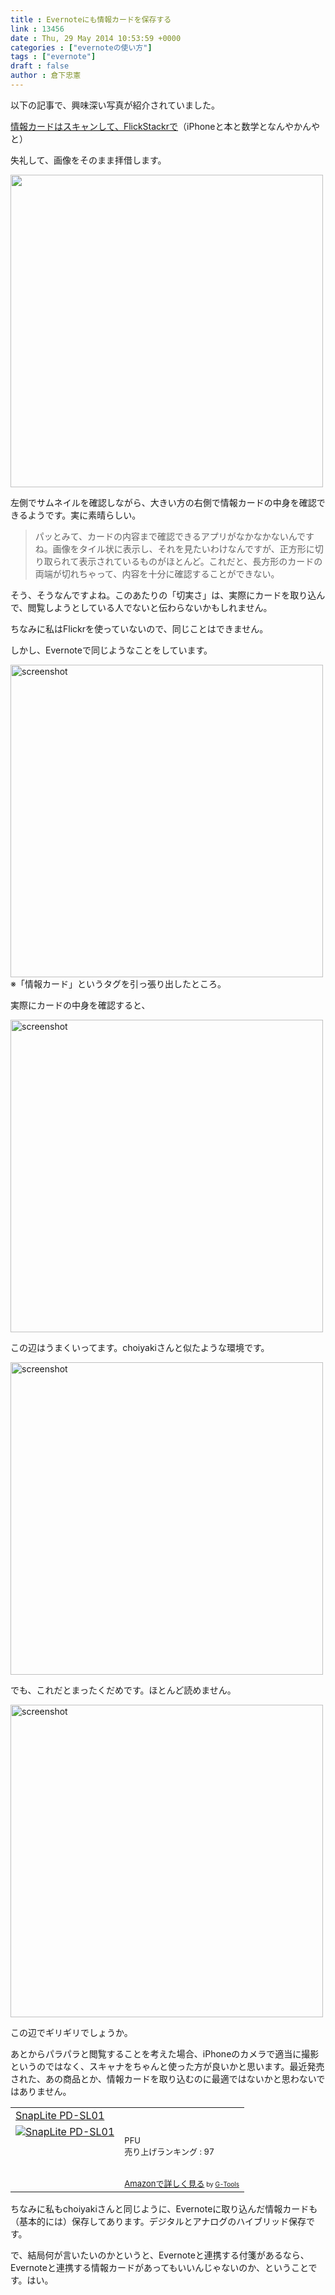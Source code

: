 ```yaml
---
title : Evernoteにも情報カードを保存する
link : 13456
date : Thu, 29 May 2014 10:53:59 +0000
categories : ["evernoteの使い方"]
tags : ["evernote"]
draft : false
author : 倉下忠憲
---
```


以下の記事で、興味深い写真が紹介されていました。

<a href="http://d.hatena.ne.jp/choiyaki/20140528/1401224789" target="_blank">情報カードはスキャンして、FlickStackrで</a>（iPhoneと本と数学となんやかんやと）

失礼して、画像をそのまま拝借します。

<img src="http://farm3.static.flickr.com/2933/14276953774_882146b4ec.jpg" width="500" alt="" />

左側でサムネイルを確認しながら、大きい方の右側で情報カードの中身を確認できるようです。実に素晴らしい。

<blockquote>
パッとみて、カードの内容まで確認できるアプリがなかなかないんですね。画像をタイル状に表示し、それを見たいわけなんですが、正方形に切り取られて表示されているものがほとんど。これだと、長方形のカードの両端が切れちゃって、内容を十分に確認することができない。
</blockquote>

そう、そうなんですよね。このあたりの「切実さ」は、実際にカードを取り込んで、閲覧しようとしている人でないと伝わらないかもしれません。

ちなみに私はFlickrを使っていないので、同じことはできません。

しかし、Evernoteで同じようなことをしています。

<a href="https://rashita.net/blog/wp-content/uploads/2014/05/screenshot28.png"><img src="https://rashita.net/blog/wp-content/uploads/2014/05/screenshot28-1024x630.png" alt="screenshot" width="500"  class="alignnone size-large wp-image-13457" /></a>
※「情報カード」というタグを引っ張り出したところ。

実際にカードの中身を確認すると、

<a href="https://rashita.net/blog/wp-content/uploads/2014/05/screenshot29.png"><img src="https://rashita.net/blog/wp-content/uploads/2014/05/screenshot29.png" alt="screenshot" width="500" class="alignnone size-full wp-image-13458" /></a>

この辺はうまくいってます。choiyakiさんと似たような環境です。


<a href="https://rashita.net/blog/wp-content/uploads/2014/05/screenshot30.png"><img src="https://rashita.net/blog/wp-content/uploads/2014/05/screenshot30.png" alt="screenshot" width="500" class="alignnone size-full wp-image-13459" /></a>

でも、これだとまったくだめです。ほとんど読めません。

<a href="https://rashita.net/blog/wp-content/uploads/2014/05/screenshot31.png"><img src="https://rashita.net/blog/wp-content/uploads/2014/05/screenshot31.png" alt="screenshot" width="500" class="alignnone size-full wp-image-13460" /></a>

この辺でギリギリでしょうか。

あとからパラパラと閲覧することを考えた場合、iPhoneのカメラで適当に撮影というのではなく、スキャナをちゃんと使った方が良いかと思います。最近発売された、あの商品とか、情報カードを取り込むのに最適ではないかと思わないではありません。

<table  border="0" cellpadding="5"><tr><td colspan="2"><a href="http://www.amazon.co.jp/PFU-PD-SL01-SnapLite/dp/B00KA3KW00%3FSubscriptionId%3D15SMZCTB9V8NGR2TW082%26tag%3Drashita1000-22%26linkCode%3Dxm2%26camp%3D2025%26creative%3D165953%26creativeASIN%3DB00KA3KW00" target="_blank">SnapLite PD-SL01</a><img src="http://www.assoc-amazon.jp/e/ir?t=rashita1000-22&l=ur2&o=9" width="1" height="1" style="border: none;" alt="" /></td></tr><tr><td valign="top"><a href="http://www.amazon.co.jp/PFU-PD-SL01-SnapLite/dp/B00KA3KW00%3FSubscriptionId%3D15SMZCTB9V8NGR2TW082%26tag%3Drashita1000-22%26linkCode%3Dxm2%26camp%3D2025%26creative%3D165953%26creativeASIN%3DB00KA3KW00" target="_blank"><img src="http://ecx.images-amazon.com/images/I/31FMHM7ykmL._SL160_.jpg" border="0" alt="SnapLite PD-SL01" /></a></td><td valign="top"><font size="-1"><br />PFU  <br />売り上げランキング : 97<br /><br /><br /><a href="http://www.amazon.co.jp/PFU-PD-SL01-SnapLite/dp/B00KA3KW00%3FSubscriptionId%3D15SMZCTB9V8NGR2TW082%26tag%3Drashita1000-22%26linkCode%3Dxm2%26camp%3D2025%26creative%3D165953%26creativeASIN%3DB00KA3KW00" target="_blank">Amazonで詳しく見る</a></font><font size="-2"> by <a href="http://www.goodpic.com/mt/aws/index.html" >G-Tools</a></font></td></tr></table>

ちなみに私もchoiyakiさんと同じように、Evernoteに取り込んだ情報カードも（基本的には）保存してあります。デジタルとアナログのハイブリッド保存です。

で、結局何が言いたいのかというと、Evernoteと連携する付箋があるなら、Evernoteと連携する情報カードがあってもいいんじゃないのか、ということです。はい。